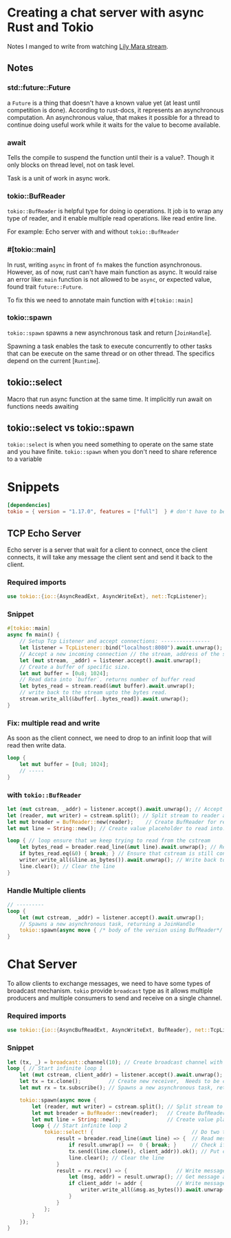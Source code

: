 # Creating a chat server with async Rust and Tokio

Notes I manged to write from watching [Lily Mara stream].

## Notes

### std::future::Future
a `Future` is a thing that doesn't have a known value yet (at least until competition is done).
According to rust-docs, it represents an asynchronous computation. An
asynchronous value, that makes it possible for a thread to continue doing
useful work while it waits for the value to become available.

### await
Tells the compile to suspend the function until their is a value?. Though it
only blocks on thread level, not on task level.

Task is a unit of work in async work.

### tokio::BufReader
`tokio::BufReader` is helpful type for doing io operations. It job is to wrap
any type of reader, and it enable multiple read operations. like read entire
line.

For example: Echo server with and without `tokio::BufReader`

### #[tokio::main]
In rust, writing `async` in front of `fn` makes the function asynchronous.
However, as of now, rust can't have main function as async. It would raise an error
like: `main` function is not allowed to be `async`, or expected value, found
trait `future::Future`.

To fix this we need to annotate main function with `#[tokio::main]`

### tokio::spawn

`tokio::spawn` spawns a new asynchronous task and return [`JoinHandle`].

Spawning a task enables the task to execute concurrently to other tasks that
can be execute on the same thread or on other thread. The specifics depend on
the current [`Runtime`].

## tokio::select
Macro that run async function at the same time. It implicitly run await on functions needs awaiting


## tokio::select vs tokio::spawn
`tokio::select` is when you need something to operate on the same state and you have finite.
`tokio::spawn` when you don't need to share reference to  a variable



# Snippets

```toml
[dependencies]
tokio = { version = "1.17.0", features = ["full"]  } # don't have to be full, but for sake of getting started
```

## TCP Echo Server
Echo server is a server that wait for a client to connect, once the client
connects, it will take any message the client sent and send it back to the
client.

### Required imports
```rust
use tokio::{io::{AsyncReadExt, AsyncWriteExt}, net::TcpListener};
```

### Snippet

```rust
#[tokio::main]
async fn main() {
    // Setup Tcp Listener and accept connections: ----------------
    let listener = TcpListener::bind("localhost:8080").await.unwrap();
    // Accept a new incoming connection // the stream, address of the stream.
    let (mut stream, _addr) = listener.accept().await.unwrap();
    // Create a buffer of specific size.
    let mut buffer = [0u8; 1024];
    // Read data into `buffer`. returns number of buffer read
    let bytes_read = stream.read(&mut buffer).await.unwrap();
    // write back to the stream upto the bytes read.
    stream.write_all(&buffer[..bytes_read]).await.unwrap();
}
```

### Fix: multiple read and write

As soon as the client connect, we need to drop to an infinit loop that will read then write data.

```rust
loop {
    let mut buffer = [0u8; 1024];
    // -----
}
```

### with `tokio::BufReader`

```rust
let (mut cstream, _addr) = listener.accept().await.unwrap(); // Accept a new incoming connection the stream, address of the stream.
let (reader, mut writer) = cstream.split(); // Split stream to reader and writer.
let mut breader = BufReader::new(reader);    // Create BufReader for reader.
let mut line = String::new(); // Create value placeholder to read into.

loop { // loop ensure that we keep trying to read from the cstream
    let bytes_read = breader.read_line(&mut line).await.unwrap(); // Read data into `line`. returns number of buffer read
    if bytes_read.eq(&0) { break; } // Ensure that cstream is still connected via checking bytes_read value
    writer.write_all(&line.as_bytes()).await.unwrap(); // Write back to the stream using line bytes
    line.clear(); // Clear the line
}
```

### Handle Multiple clients

```rust
// ---------
loop {
    let (mut cstream, _addr) = listener.accept().await.unwrap();
    // Spawns a new asynchronous task, returning a JoinHandle
    tokio::spawn(async move { /* body of the version using BufReader*/  });
}
```

# Chat Server
To allow clients to exchange messages, we need to have some types of broadcast
mechanism. `tokio` provide `broadcast` type as it allows multiple producers and
multiple consumers to send and receive on a single channel.

### Required imports
```rust
use tokio::{io::{AsyncBufReadExt, AsyncWriteExt, BufReader}, net::TcpListener, sync::broadcast};
```

### Snippet

```rust
let (tx, _) = broadcast::channel(10); // Create broadcast channel with size
loop { // Start infinite loop 1
    let (mut cstream, client_addr) = listener.accept().await.unwrap(); // Accept a new incoming connection.
    let tx = tx.clone();         // Create new receiver,  Needs to be cloned to be used in send
    let mut rx = tx.subscribe(); // Spawns a new asynchronous task, returning a JoinHandle

    tokio::spawn(async move {
        let (reader, mut writer) = cstream.split(); // Split stream to reader and writer.
        let mut breader = BufReader::new(reader);   // Create BufReader for reader.
        let mut line = String::new();               // Create value placeholder to read into.
        loop { // Start infinite loop 2
            tokio::select! {                                // Do two tasks at the same time
                result = breader.read_line(&mut line) => {  // Read message and put into the channel.
                    if result.unwrap() ==  0 { break; }     // Check if read bytes == 0
                    tx.send((line.clone(), client_addr)).ok(); // Put cstream message to the channel
                    line.clear(); // Clear the line
                }
                result = rx.recv() => {                // Write message to cstream
                    let (msg, addr) = result.unwrap(); // Get message and cstream addr from channel
                    if client_addr != addr {           // Write message back when it from comes from different client
                        writer.write_all(&msg.as_bytes()).await.unwrap();
                    }
                }
            };
        }
    });
}
```

[Lily Mara stream]: https://www.youtube.com/watch?v=4DqP57BHaXI
